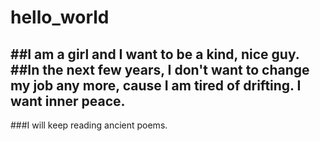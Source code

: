# hello_world
##I am a girl and I want to be a kind, nice guy.
##In the next few years, I don't want to change my job any more, cause I am tired of drifting. I want inner peace.
---
###I will keep reading ancient poems.
